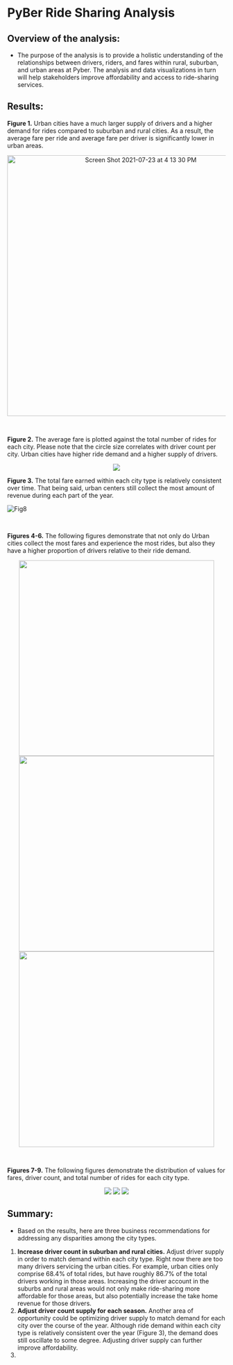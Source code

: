 # PyBer Ride Sharing Analysis

## Overview of the analysis: 
- The purpose of the analysis is to provide a holistic understanding of the relationships between drivers, riders, and fares within rural, suburban, and urban areas at Pyber. The analysis and data visualizations in turn will help stakeholders improve affordability and access to ride-sharing services.

## Results: 

**Figure 1.** Urban cities have a much larger supply of drivers and a higher demand for rides compared to suburban and rural cities. As a result, the average fare per ride and average fare per driver is significantly lower in urban areas. 
<p align="center">
<img width="600" alt="Screen Shot 2021-07-23 at 4 13 30 PM" src="https://user-images.githubusercontent.com/10199828/126836372-dbacf901-84ed-46f9-a18a-24259bf07c6e.png">
</p>
<br />

**Figure 2.** The average fare is plotted against the total number of rides for each city. Please note that the circle size correlates with driver count per city. Urban cities have higher ride demand and a higher supply of drivers. 
<p align="center">
  <img src="https://user-images.githubusercontent.com/10199828/126842225-8465dd10-b10e-4bfc-8861-a4f4cd1fc1c1.png" />
</p>

**Figure 3.** The total fare earned within each city type is relatively consistent over time. That being said, urban centers still collect the most amount of revenue during each part of the year.

![Fig8](https://user-images.githubusercontent.com/10199828/126834040-ffde2a19-1024-47c9-aa42-b11fad9cfaff.png)

<br />

**Figures 4-6.** The following figures demonstrate that not only do Urban cities collect the most fares and experience the most rides, but also they have a higher proportion of drivers relative to their ride demand. 

<p align="center">
  <img src="https://user-images.githubusercontent.com/10199828/126840065-859a3b8a-8816-48b9-b136-7456df2f377e.png" width="450" />
  <img src="https://user-images.githubusercontent.com/10199828/126840075-32d6278b-b871-41ab-96af-e7d9e0f20f6a.png" width="450" />
  <img src ="https://user-images.githubusercontent.com/10199828/126840082-e85fcf1c-3622-4f99-87e1-82fd42368b1c.png" width="450" />
</p>
<br />

**Figures 7-9.** The following figures demonstrate the distribution of values for fares, driver count, and total number of rides for each city type. 
<p align="center">
  <img src = "https://user-images.githubusercontent.com/10199828/126843587-414ac582-bb93-4af4-8d0a-dda69ee6194d.png" />
  <img src = https://user-images.githubusercontent.com/10199828/126843591-9ccf2b99-f4e9-49cf-90c3-1d8f18256686.png />
  <img src = https://user-images.githubusercontent.com/10199828/126843598-3c393acc-0047-4819-84d1-0d85a7d6c3c1.png />
</p>

## Summary: 
- Based on the results, here are three business recommendations for addressing any disparities among the city types.
1) **Increase driver count in suburban and rural cities.** Adjust driver supply in order to match demand within each city type. Right now there are too many drivers servicing the urban cities. For example, urban cities only comprise 68.4% of total rides, but have roughly 86.7% of the total drivers working in those areas. Increasing the driver account in the suburbs and rural areas  would not only make ride-sharing more affordable for those areas, but also potentially increase the take home revenue for those drivers.
2) **Adjust driver count supply for each season.** Another area of opportunity could be optimizing driver supply to match demand for each city over the course of the year. Although ride demand within each city type is relatively consistent over the year (Figure 3), the demand does still oscillate to some degree. Adjusting driver supply can further improve affordability. 
3) 
